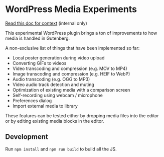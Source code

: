 # WordPress Media Experiments

[Read this doc for context](https://docs.google.com/document/d/1EPk4rglE9kPsIGBlEI11auuEO591UR6krOBYvDRoMS0/edit) (internal only)

This experimental WordPress plugin brings a ton of improvements to how media is handled in Gutenberg.

A non-exclusive list of things that have been implemented so far:

* Local poster generation during video upload
* Converting GIFs to videos
* Video transcoding and compression (e.g. MOV to MP4)
* Image transcoding and compression (e.g. HEIF to WebP)
* Audio transcoding (e.g. OGG to MP3)
* Video audio track detection and muting
* Optimization of existing media with a comparison screen
* Self-recording using webcam / microphone
* Preferences dialog
* Import external media to library

These features can be tested either by dropping media files into the editor or by editing existing media blocks in the editor.

## Development

Run `npm install` and `npm run build` to build all the JS.
